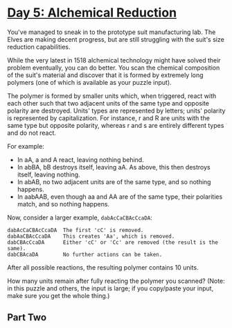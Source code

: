 # [Day 5: Alchemical Reduction](https://adventofcode.com/2018/day/5)

You've managed to sneak in to the prototype suit manufacturing lab. The Elves are making decent
progress, but are still struggling with the suit's size reduction capabilities.

While the very latest in 1518 alchemical technology might have solved their problem eventually, you
can do better. You scan the chemical composition of the suit's material and discover that it is
formed by extremely long polymers (one of which is available as your puzzle input).

The polymer is formed by smaller units which, when triggered, react with each other such that two
adjacent units of the same type and opposite polarity are destroyed. Units' types are represented by
letters; units' polarity is represented by capitalization. For instance, r and R are units with the
same type but opposite polarity, whereas r and s are entirely different types and do not react.

For example:

- In aA, a and A react, leaving nothing behind.
- In abBA, bB destroys itself, leaving aA. As above, this then destroys itself, leaving nothing.
- In abAB, no two adjacent units are of the same type, and so nothing happens.
- In aabAAB, even though aa and AA are of the same type, their polarities match, and so nothing happens.

Now, consider a larger example, `dabAcCaCBAcCcaDA`:

```
dabAcCaCBAcCcaDA  The first 'cC' is removed.
dabAaCBAcCcaDA    This creates 'Aa', which is removed.
dabCBAcCcaDA      Either 'cC' or 'Cc' are removed (the result is the same).
dabCBAcaDA        No further actions can be taken.
```

After all possible reactions, the resulting polymer contains 10 units.

How many units remain after fully reacting the polymer you scanned? (Note: in this puzzle and
others, the input is large; if you copy/paste your input, make sure you get the whole thing.)

## Part Two
